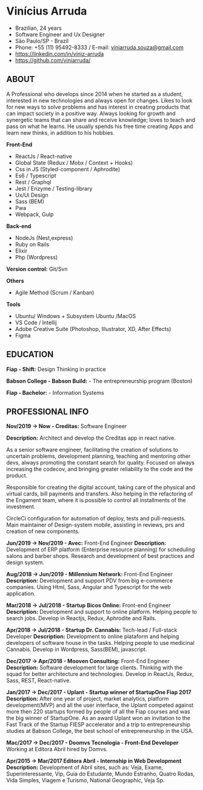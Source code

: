 # Vinícius Arruda

- Brazilian, 24 years
- Software Engineer and Ux Designer
- São Paulo/SP - Brazil
- Phone: +55 (11) 95492-8333 / E-mail: viniarruda.souza@gmail.com
- https://linkedin.com/in/viniz-arruda
- https://github.com/viniarruda/

## ABOUT

A Professional who develops since 2014 when he started as a student, interested in new technologies and always open for changes. Likes to look for new ways to solve problems and has interest in creating products that can impact society in a positive way.
Always looking for growth and synergetic teams that can share and receive knowledge; loves to teach and pass on what he learns. He usually spends his free time creating Apps and learn new thinks, in addition to his hobbies.

**Front-End**

- ReactJs / React-native
- Global State (Redux / Mobx / Context + Hooks)
- Css in JS (Styled-component / Aphrodite)
- Es6 / Typescript
- Rest / Graphql
- Jest / Enzyme / Testing-library
- Ux/Ui Design
- Sass (BEM)
- Pwa
- Webpack, Gulp

**Back-end**
- NodeJs (Nest,express)
- Ruby on Rails
- Elixir
- Php (Wordpress)

**Version control:** Git/Svn

**Others**
- Agile Method (Scrum / Kanban)

**Tools**
- Ubuntu/ Windows + Subsystem Ubuntu /MacOS
- VS Code / Intellij
- Adobe Creative Suite (Photoshop, Illustrator, XD, After Effects)
- Figma

## EDUCATION 

**Fiap - Shift:** Design Thinking in practice

**Babson College - Babson Build:** - The entrepreneurship program (Boston)

**Fiap - Bachelor:** - Information Systems

## PROFESSIONAL INFO

**Nov/2019 -> Now - Creditas:** Software Engineer

**Description:** Architect and develop the Creditas app in react native.

As a senior software engineer, facilitating the creation of solutions to uncertain problems, development planning, teaching and mentoring other devs, always promoting the constant search for quality. Focused on always increasing the codecov, and bringing greater reliability to the code and the product.

Responsible for creating the digital account, taking care of the physical and virtual cards, bill payments and transfers. Also helping in the refactoring of the Engament team, where it is possible to control all installments of the investment.

CircleCi configuration for automation of deploy, tests and pull-requests. Main maintainer of Design-system mobile, assisting in reviews, prs and creation of new components.

**Jun/2019 -> Nov/2019 - Avec:** Front-End Engineer
**Description:** Development of ERP platform (Enterprise resource planning) for scheduling salons and barber shops. Research and development of best practices and design system.

**Aug/2018 -> Jun/2019 - Millennium Network:** Front-End Engineer
**Description:** Development and support PDV from big e-commerce companies. Using Html, Sass, Angular and Typescript for the web application.

**Mar/2018 -> Jul/2018 - Startup Bicos Online:** Front-end Engineer
**Description:** Development and support to online platform. Helping people to search jobs. Develop in Reactjs, Redux, Aphrodite and Rails.

**Apr/2018 -> Jul/2018 - Startup Dr. Cannabis:** Tech-lead / Full-stack Developer
**Description:** Development to online plataform and helping developers of software house in the tasks. Helping people to use medicinal Cannabis. Develop in Wordpress, Sass(BEM), javascript. 

**Dec/2017 -> Apr/2018 - Mooven Consulting:** Front-End Engineer
**Description:** Software development for large clients. Thinking with the squad for better architecture and technologies. Develop in ReactJs, Redux, Sass, REST, React-native.

**Jan/2017 -> Dec/2017 - Uplant - Startup winner of StartupOne Fiap 2017**
**Description:** After one year of project, market analytics, platform development(MVP) and all the user interface, the Uplant competed against more then 220 startups formed by people of all the Fiap courses and was the big winner of StartupOne. As an award Uplant won an invitation to the Fast Track of the Startup FIESP accelerator and a trip to entrepreneurship studies at Babson College, the best school of entrepreneurship in the USA.

**Mac/2017 -> Dec/2017 - Doomvs Tecnologia - Front-End Developer**
Working at Editora Abril hired by Domvs.

**Apr/2015 -> Mar/2017 Editora Abril - Internship in Web Development**
**Description:** Development of Abril sites, such as: Veja, Exame, Superinteressante, Vip, Guia do Estudante, Mundo Estranho, Quatro Rodas, Vida Simples, Viagem e Turismo, National Geographic, Veja Sp. 








